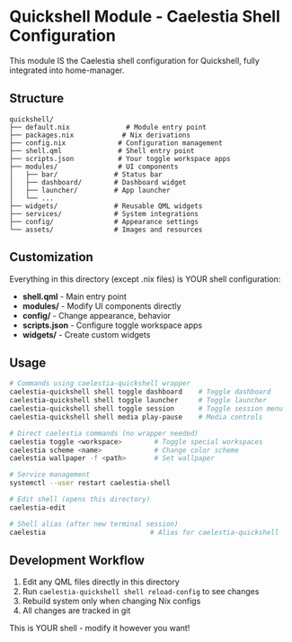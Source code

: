 # Quickshell Module - Caelestia Shell Configuration

This module IS the Caelestia shell configuration for Quickshell, fully integrated into home-manager.

## Structure

```
quickshell/
├── default.nix              # Module entry point
├── packages.nix            # Nix derivations
├── config.nix             # Configuration management
├── shell.qml              # Shell entry point
├── scripts.json           # Your toggle workspace apps
├── modules/               # UI components
│   ├── bar/              # Status bar
│   ├── dashboard/        # Dashboard widget
│   ├── launcher/         # App launcher
│   └── ...
├── widgets/              # Reusable QML widgets  
├── services/             # System integrations
├── config/               # Appearance settings
└── assets/               # Images and resources
```

## Customization

Everything in this directory (except .nix files) is YOUR shell configuration:

- **shell.qml** - Main entry point
- **modules/** - Modify UI components directly
- **config/** - Change appearance, behavior
- **scripts.json** - Configure toggle workspace apps
- **widgets/** - Create custom widgets

## Usage

```bash
# Commands using caelestia-quickshell wrapper
caelestia-quickshell shell toggle dashboard    # Toggle dashboard
caelestia-quickshell shell toggle launcher     # Toggle launcher  
caelestia-quickshell shell toggle session      # Toggle session menu
caelestia-quickshell shell media play-pause    # Media controls

# Direct caelestia commands (no wrapper needed)
caelestia toggle <workspace>        # Toggle special workspaces
caelestia scheme <name>             # Change color scheme
caelestia wallpaper -f <path>       # Set wallpaper

# Service management
systemctl --user restart caelestia-shell

# Edit shell (opens this directory)
caelestia-edit

# Shell alias (after new terminal session)
caelestia                          # Alias for caelestia-quickshell
```

## Development Workflow

1. Edit any QML files directly in this directory
2. Run `caelestia-quickshell shell reload-config` to see changes
3. Rebuild system only when changing Nix configs
4. All changes are tracked in git

This is YOUR shell - modify it however you want!